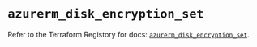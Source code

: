 # `azurerm_disk_encryption_set`

Refer to the Terraform Registory for docs: [`azurerm_disk_encryption_set`](https://registry.terraform.io/providers/hashicorp/azurerm/3.81.0/docs/resources/disk_encryption_set).
